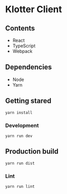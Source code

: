 # Klotter Client

## Contents

- React
- TypeScript
- Webpack

## Dependencies

- Node
- Yarn

## Getting stared

    yarn install

### Development

    yarn run dev

## Production build

    yarn run dist

### Lint

    yarn run lint
